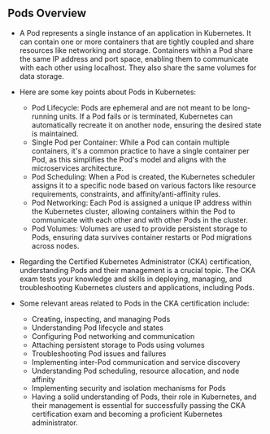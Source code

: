 ## Pods Overview

* A Pod represents a single instance of an application in Kubernetes. It can contain one or more containers that are tightly coupled and share resources like networking and storage. Containers within a Pod share the same IP address and port space, enabling them to communicate with each other using localhost. They also share the same volumes for data storage.

* Here are some key points about Pods in Kubernetes:

    * Pod Lifecycle: Pods are ephemeral and are not meant to be long-running units. If a Pod fails or is terminated, Kubernetes can automatically recreate it on another node, ensuring the desired state is maintained.
    * Single Pod per Container: While a Pod can contain multiple containers, it's a common practice to have a single container per Pod, as this simplifies the Pod's model and aligns with the microservices architecture.
    * Pod Scheduling: When a Pod is created, the Kubernetes scheduler assigns it to a specific node based on various factors like resource requirements, constraints, and affinity/anti-affinity rules.
    * Pod Networking: Each Pod is assigned a unique IP address within the Kubernetes cluster, allowing containers within the Pod to communicate with each other and with other Pods in the cluster.
    * Pod Volumes: Volumes are used to provide persistent storage to Pods, ensuring data survives container restarts or Pod migrations across nodes.


* Regarding the Certified Kubernetes Administrator (CKA) certification, understanding Pods and their management is a crucial topic. The CKA exam tests your knowledge and skills in deploying, managing, and troubleshooting Kubernetes clusters and applications, including Pods.

* Some relevant areas related to Pods in the CKA certification include:

    * Creating, inspecting, and managing Pods
    * Understanding Pod lifecycle and states
    * Configuring Pod networking and communication
    * Attaching persistent storage to Pods using volumes
    * Troubleshooting Pod issues and failures
    * Implementing inter-Pod communication and service discovery
    * Understanding Pod scheduling, resource allocation, and node affinity
    * Implementing security and isolation mechanisms for Pods
    * Having a solid understanding of Pods, their role in Kubernetes, and their management is essential for successfully passing the CKA certification exam and becoming a proficient Kubernetes administrator.